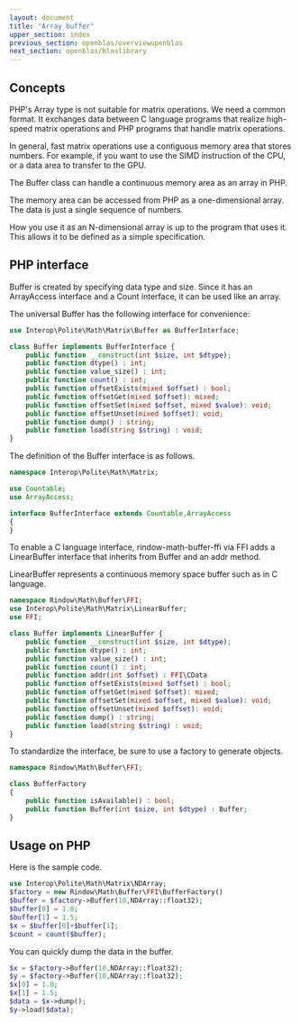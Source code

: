 ```yaml
---
layout: document
title: "Array buffer"
upper_section: index
previous_section: openblas/overviewopenblas
next_section: openblas/blaslibrary
---
```


Concepts
--------
PHP's Array type is not suitable for matrix operations.
We need a common format. It exchanges data between C language programs that realize high-speed matrix operations and PHP programs that handle matrix operations.

In general, fast matrix operations use a contiguous memory area that stores numbers. For example, if you want to use the SIMD instruction of the CPU, or a data area to transfer to the GPU.

The Buffer class can handle a continuous memory area as an array in PHP.

The memory area can be accessed from PHP as a one-dimensional array. The data is just a single sequence of numbers.

How you use it as an N-dimensional array is up to the program that uses it. This allows it to be defined as a simple specification.

PHP interface
-------------
Buffer is created by specifying data type and size.
Since it has an ArrayAccess interface and a Count interface, it can be used like an array.

The universal Buffer has the following interface for convenience:
```php
use Interop\Polite\Math\Matrix\Buffer as BufferInterface;

class Buffer implements BufferInterface {
    public function __construct(int $size, int $dtype);
    public function dtype() : int;
    public function value_size() : int;
    public function count() : int;
    public function offsetExists(mixed $offset) : bool;
    public function offsetGet(mixed $offset): mixed;
    public function offsetSet(mixed $offset, mixed $value): void;
    public function offsetUnset(mixed $offset): void;
    public function dump() : string;
    public function load(string $string) : void;
}
```
The definition of the Buffer interface is as follows.
```php
namespace Interop\Polite\Math\Matrix;

use Countable;
use ArrayAccess;

interface BufferInterface extends Countable,ArrayAccess
{
}
```

To enable a C language interface, rindow-math-buffer-ffi via FFI adds a LinearBuffer interface that inherits from Buffer and an addr method.

LinearBuffer represents a continuous memory space buffer such as in C language.

```php
namespace Rindow\Math\Buffer\FFI;
use Interop\Polite\Math\Matrix\LinearBuffer;
use FFI;

class Buffer implements LinearBuffer {
    public function __construct(int $size, int $dtype);
    public function dtype() : int;
    public function value_size() : int;
    public function count() : int;
    public function addr(int $offset) : FFI\CData
    public function offsetExists(mixed $offset) : bool;
    public function offsetGet(mixed $offset): mixed;
    public function offsetSet(mixed $offset, mixed $value): void;
    public function offsetUnset(mixed $offset): void;
    public function dump() : string;
    public function load(string $string) : void;
}
```

To standardize the interface, be sure to use a factory to generate objects.
```php
namespace Rindow\Math\Buffer\FFI;

class BufferFactory
{
    public function isAvailable() : bool;
    public function Buffer(int $size, int $dtype) : Buffer;
}
```


Usage on PHP
------------
Here is the sample code.

```php
use Interop\Polite\Math\Matrix\NDArray;
$factory = new Rindow\Math\Buffer\FFI\BufferFactory()
$buffer = $factory->Buffer(10,NDArray::float32);
$buffer[0] = 1.0;
$buffer[1] = 1.5;
$x = $buffer[0]+$buffer[1];
$count = count($buffer);
```

You can quickly dump the data in the buffer.
```php
$x = $factory->Buffer(10,NDArray::float32);
$y = $factory->Buffer(10,NDArray::float32);
$x[0] = 1.0;
$x[1] = 1.5;
$data = $x->dump();
$y->load($data);
```
